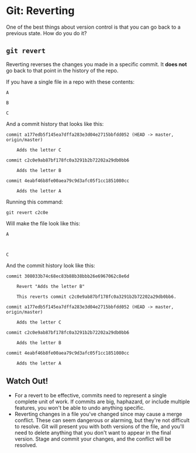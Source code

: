 # Git: Reverting

One of the best things about version control is that you can go back to a previous state. How do you do it?

## `git revert`

Reverting reverses the changes you made in a specific commit. It **does not** go back to that point in the history of the repo.

If you have a single file in a repo with these contents:

```text
A

B

C
```

And a commit history that looks like this:

```
commit a177edb5f145ea7dffa283e3d04e2715bbfdd052 (HEAD -> master, origin/master)

    Adds the letter C

commit c2c0e9ab87bf178fc0a3291b2b72202a29db0bb6

    Adds the letter B

commit 4eabf46b8fe00aea79c9d3afc05f1cc1851080cc

    Adds the letter A
```

Running this command:

```
git revert c2c0e
```

Will make the file look like this:

```text
A



C
```

And the commit history look like this:

```
commit 308033b74c68ec83b88b38bbb26e6967062c8e6d

    Revert "Adds the letter B"
    
    This reverts commit c2c0e9ab87bf178fc0a3291b2b72202a29db0bb6.

commit a177edb5f145ea7dffa283e3d04e2715bbfdd052 (HEAD -> master, origin/master)

    Adds the letter C

commit c2c0e9ab87bf178fc0a3291b2b72202a29db0bb6

    Adds the letter B

commit 4eabf46b8fe00aea79c9d3afc05f1cc1851080cc

    Adds the letter A
```

## Watch Out!

* For a revert to be effective, commits need to represent a single complete unit of work. If commits are big, haphazard, or include multiple features, you won't be able to undo anything specific.
* Reverting changes in a file you've changed since may cause a merge conflict. These can seem dangerous or alarming, but they're not difficult to resolve. Git will present you with both versions of the file, and you'll need to delete anything that you don't want to appear in the final version. Stage and commit your changes, and the conflict will be resolved.
